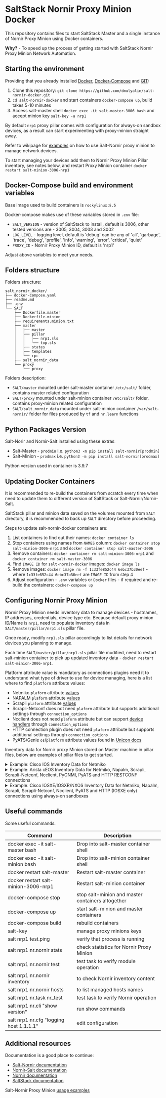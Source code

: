 # SaltStack Nornir Proxy Minion Docker

This repository contains files to start SaltStack Master and a single instance of Nornir 
Proxy Minion using Docker containers.

**Why?** - To speed up the process of getting started with SaltStack Nornir Proxy Minion Network Automation.

## Starting the environment

Providing that you already installed [Docker](https://docs.docker.com/engine/install/), [Docker-Compose](https://docs.docker.com/compose/install/)
and [GIT](https://git-scm.com/book/en/v2/Getting-Started-Installing-Git):
 
1. Clone this repository: `git clone https://github.com/dmulyalin/salt-nornir-docker.git`
2. `cd salt-nornir-docker` and start containers `docker-compose up`, build takes 5-10 minutes
3. Access salt-master shell `docker exec -it salt-master-3006 bash` and accept minion key `salt-key -a nrp1`

By default `nrp1` proxy pillar comes with configuration for always-on sandbox devices, as a result
can start experimenting with proxy-minion straight away.

Refer to wikipage for [examples](https://github.com/dmulyalin/salt-nornir-docker/wiki) on how to use 
Salt-Nornir proxy minion to manage network devices.

To start managing your devices add them to Nornir Proxy Minion Pillar inventory, see notes below, and
restart Proxy Minion container `docker restart salt-minion-3006-nrp1`

## Docker-Compose build and environment variables

Base image used to build containers is `rockylinux:8.5`

Docker-compose makes use of these variables stored in `.env` file:

- `SALT_VERSION` - version of SaltStack to install, default is 3006, other tested versions are - 3005, 3004, 3003 and 3002
- `LOG_LEVEL` - logging level, default is 'debug' can be any of 'all', 'garbage', 'trace', 'debug', 'profile', 'info', 'warning', 'error', 'critical', 'quiet'
- `PROXY_ID` - Nornir Proxy Minion ID, default is 'nrp1'

Adjust above variables to meet your needs.

## Folders structure

Folders structure:

```
salt_nornir_docker/
├── docker-compose.yaml
├── readme.md
├── .env
└── SALT
    ├── Dockerfile.master
    ├── Dockerfile.minion
    ├── requirements.minion.txt
    ├── master
    │   ├── master
    │   ├── pillar
    │   │   ├── nrp1.sls
    │   │   └── top.sls
    │   ├── states
    │   ├── templates
    │   └── rpc
    ├── salt_nornir_data
    └── proxy
        └── proxy
```        
    
Folders description:
    
- `SALT/master` mounted under salt-master container `/etc/salt/` folder, contains master related configuration
- `SALT/proxy` mounted under salt-minion container `/etc/salt/` folder, contains proxy-minion related configuration
- `SALT/salt_nornir_data` mounted under salt-minion container `/var/salt-nornir/` folder for files produced by `tf` and `nr.learn` functions

## Python Packages Version

Salt-Norir and Nornir-Salt installed using these extras:

- Salt-Master - `prodmin` i.e. `python3 -m pip install salt-nornir[prodmin]`
- Salt-Minion - `prodmax` i.e. `python3 -m pip install salt-nornir[prodmax]`

Python version used in container is 3.9.7

## Updating Docker Containers

It is recommended to re-build the containers from scratch every time when
need to update them to different version of SaltStack or Salt-Nornir/Nornir-Salt.

SaltStack pillar and minion data saved on the volumes mounted from `SALT`
directory, it is recommended to back up `SALT` directory before proceeding.

Steps to update salt-nornir-docker containers are:

1. List containers to find out their names: `docker container ls`
2. Stop containers using names from `NAMES` column: `docker container stop salt-minion-3006-nrp1` and `docker container stop salt-master-3006`
3. Remove containers: `docker container rm salt-minion-3006-nrp1` and `docker container rm salt-master-3006`
4. Find `IMAGE ID` for `salt-nornir-docker` images: `docker image ls`
5. Remove images: `docker image rm -f 1c33fe852c44 6ebc37b30eef` - where `1c33fe852c44 6ebc37b30eef` are `IMAGE ID` from step 4
6. Adjust configuration - `.env` variables or `Docker` files - if required and re-build the containers: `docker-compose up`

## Configuring Nornir Proxy Minion

Nornir Proxy Minion needs inventory data to manage devices - hostnames, IP addresses, credentials, device type etc. Because 
default proxy minion ID/Name is `nrp1`, need to populate inventory data in `SALT/master/pillar/nrp1.sls` pillar file. 

Once ready, modify `nrp1.sls` pillar accordingly to list details for network devices you planning to manage.

Each time `SALT/master/pillar/nrp1.sls` pillar file modified, need to restart salt-minion container to pick up
updated inventory data - `docker restart salt-minion-3006-nrp1`.

Platform attribute value is mandatory as connections plugins need it to understand what type of driver to use for 
device managing, here is a list where to find `platform` attribute values:

- Netmiko `plaform` attribute [values](https://github.com/ktbyers/netmiko/blob/develop/PLATFORMS.md#supported-ssh-device_type-values)
- NAPALM `plaform` attribute [values](https://napalm.readthedocs.io/en/latest/support/)
- Scrapli `plaform` attribute [values](https://scrapli.github.io/nornir_scrapli/user_guide/project_details/#supported-platforms)
- Scrapli-Netconf does not need `plaform` attribute but supports additional settings through `connection_options`
- Ncclient does not need `plaform` attribute but can support [device handlers](https://github.com/ncclient/ncclient#supported-device-handlers) through `connection_options`
- HTTP connection plugin does not need `plaform` attribute but supports additional settings through `connection_options`
- PyATS/Genie `os`/`platform` attribute values found in [Unicon docs](https://developer.cisco.com/docs/unicon/)

Inventory data for Nornir proxy Minion stored on Master machine in pillar files, below are examples of pillar files
to get started.

<details><summary>Example: Cisco IOS Inventory Data for Netmiko</summary>

```yaml
proxy:
  proxytype: nornir
  
hosts:
  R1:
    hostname: 10.0.1.4
    platform: cisco_ios
    groups: [credentials]
          
groups: 
  credentials:
    username: nornir
    password: nornir
```
</details>

<details><summary>Example: Arista cEOS Inventory Data for Netmiko, Napalm, Scrapli, Scrapli-Netconf, Ncclient, PyGNMI, PyATS and HTTP RESTCONF connections</summary>

```yaml
proxy:
  proxytype: nornir
  
hosts:
  ceos1:
    hostname: 10.0.1.4
    platform: arista_eos
    groups: [credentials, eos_params]
          
groups: 
  credentials:
    username: nornir
    password: nornir
    data:
      ntp_servers: ["3.3.3.3", "3.3.3.4"]
      syslog_servers: ["1.2.3.4", "4.3.2.1"] 
  eos_params:
    connection_options:
      scrapli:
        platform: arista_eos
        extras:
          auth_strict_key: False
          ssh_config_file: False
      scrapli_netconf:
        port: 830
        extras:
          ssh_config_file: True
          auth_strict_key: False
          transport: paramiko
          transport_options: 
            netconf_force_pty: False
      napalm:
        platform: eos
        optional_args:
          transport: http
          port: 80  
      ncclient:
        port: 830
        extras:
          allow_agent: False
          hostkey_verify: False
      http:
        port: 6020
        extras:
          transport: https
          verify: False
          base_url: "restconf/data"
          headers:
            Content-Type: "application/yang-data+json"
            Accept: "application/yang-data+json"
      pygnmi:
        port: 6030
        extras:
          insecure: True
      pyats:
        extras:
          devices:
            ceos1:
              os: eos
              credentials:
                default:
                  username: nornir
                  password: nornir
              connections:
                default:
                  protocol: ssh
                  ip: 10.0.1.4
                  port: 22
                vty_1:
                  protocol: ssh
                  ip: 10.0.1.4
                  pool: 3
```
</details>

<details><summary>Example: Cisco IOSXE/IOSXR/NXOS Inventory Data for Netmiko, Napalm, Scrapli, Scrapli-Netconf, Ncclient, PyATS and HTTP (IOSXE only) connections using always-on sandboxes</summary>

```yaml
proxy:
  proxytype: nornir
    
hosts:
  csr1000v-1:
    hostname: sandbox-iosxe-latest-1.cisco.com
    platform: cisco_ios
    username: developer
    password: C1sco12345
    port: 22
    connection_options:
      pyats:
        extras:
          devices:
            csr1000v-1:
              os: iosxe
              connections:
                default:
                  ip: 131.226.217.143
                  protocol: ssh
                  port: 22
      napalm:
        platform: ios
      scrapli:
        platform: cisco_iosxe
        extras:
          auth_strict_key: False
          ssh_config_file: False
      http:
        port: 443
        extras:
          transport: https
          verify: False
          base_url: "restconf/data"
          headers:
            Content-Type: "application/yang-data+json"
            Accept: "application/yang-data+json"
      ncclient:
        port: 830
        extras:
          allow_agent: False
          hostkey_verify: False
          device_params:
            name: iosxe
      scrapli_netconf:
        port: 830
        extras:
          transport: paramiko
          ssh_config_file: True
          auth_strict_key: False
          transport_options: 
            netconf_force_pty: False
  iosxr1:
    hostname: sandbox-iosxr-1.cisco.com
    platform: cisco_xr
    username: admin
    password: "C1sco12345"
    port: 22
    connection_options:
      pyats:
        extras:
          devices:
            iosxr1:
              os: iosxr
              connections:
                default:
                  ip: 131.226.217.150
                  protocol: ssh
                  port: 22
      napalm:
        platform: iosxr
      scrapli:
        platform: cisco_iosxr
        extras:
          auth_strict_key: False
          ssh_config_file: False
      ncclient:
        port: 830
        extras:
          allow_agent: False
          hostkey_verify: False
          device_params:
            name: iosxr
      scrapli_netconf:
        port: 830
        extras:
          ssh_config_file: True
          auth_strict_key: False
          transport_options: 
            netconf_force_pty: False
  sandbox-nxos-1.cisco:
    hostname: sandbox-nxos-1.cisco.com
    platform: nxos_ssh
    username: admin
    password: "Admin_1234!"
    port: 22
    connection_options:
      pyats:
        extras:
          devices:
            sandbox-nxos-1.cisco:
              os: nxos
              connections:
                default:
                  ip: 131.226.217.151
                  protocol: ssh
                  port: 22
      napalm:
        platform: nxos_ssh
      scrapli:
        platform: cisco_nxos
        extras:
          auth_strict_key: False
          ssh_config_file: False
      ncclient:
        port: 830
        extras:
          allow_agent: False
          hostkey_verify: False
          device_params:
            name: nexus
      scrapli_netconf:
        port: 830
        extras:
          ssh_config_file: True
          auth_strict_key: False
          transport_options: 
            netconf_force_pty: False   
```
</details>

## Useful commands

Some useful commands.

| Command                                 | Description                                       |
|-----------------------------------------|---------------------------------------------------|
| docker exec -it salt-master bash        | Drop into salt-master container shell             |
| docker exec -it salt-minion bash        | Drop into salt-minion container shell             |
| docker restart salt-master              | Restart salt-master container                     |
| docker restart salt-minion-3006-nrp1    | Restart salt-minion container                     |
| docker-compose stop                     | stop salt-minion and master containers altogether |
| docker-compose up                       | start salt-minion and master containers           |
| docker-compose build                    | rebuild containers                                |
| salt-key                                | manage proxy minions keys                         |
| salt nrp1 test.ping                     | verify that process is running                    |
| salt nrp1 nr.nornir stats               | check statistics for Nornir Proxy Minion          |
| salt nrp1 nr.nornir test                | test task to verify module operation              |
| salt nrp1 nr.nornir inventory           | to check Nornir inventory content                 |
| salt nrp1 nr.nornir hosts               | to list managed hosts names                       |
| salt nrp1 nr.task nr_test               | test task to verify Nornir operation              |
| salt nrp1 nr.cli "show version"         | run show commands                                 |
| salt nrp1 nr.cfg "logging host 1.1.1.1" | edit configuration                                |

## Additional resources

Documentation is a good place to continue:

- [Salt-Nornir documentation](https://salt-nornir.readthedocs.io/)
- [Nornir-Salt documentation](https://nornir-salt.readthedocs.io/)
- [Nornir documentation](https://nornir.readthedocs.io/)
- [SaltStack documentation](https://docs.saltproject.io/en/getstarted/)

Salt-Nornir Proxy Minion [usage examples](https://github.com/dmulyalin/salt-nornir-docker/wiki)